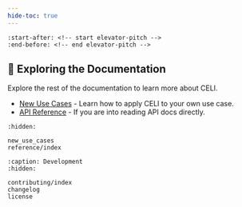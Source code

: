 ```yaml
---
hide-toc: true
---
```


```{include} ../README.md
:start-after: <!-- start elevator-pitch -->
:end-before: <!-- end elevator-pitch -->
```

## 📖 Exploring the Documentation

Explore the rest of the documentation to learn more about CELI.
* [New Use Cases](new_use_cases) - Learn how to apply CELI to your own use case.
* [API Reference](reference/index) - If you are into reading API docs directly.

```{toctree}
:hidden:

new_use_cases
reference/index
```

```{toctree}
:caption: Development
:hidden:

contributing/index
changelog
license
```
